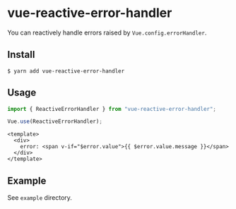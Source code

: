 # vue-reactive-error-handler
You can reactively handle errors raised by `Vue.config.errorHandler`.

## Install
```console
$ yarn add vue-reactive-error-handler
```

## Usage
```ts
import { ReactiveErrorHandler } from "vue-reactive-error-handler";

Vue.use(ReactiveErrorHandler);
```

```vue
<template>
  <div>
    error: <span v-if="$error.value">{{ $error.value.message }}</span>
  </div>
</template>
```

## Example
See `example` directory.